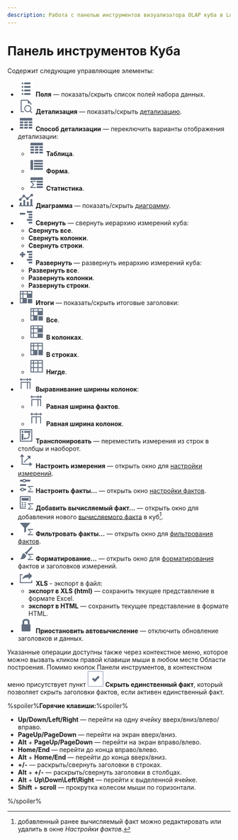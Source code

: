 ```yaml
---
description: Работа с панелью инструментов визуализатора OLAP куба в Loginom. Полное руководство по работе с интерфейсом и доступными элементами управления отображения данных.
---
```

# Панель инструментов Куба

Содержит следующие управляющие элементы:

* ![ ](./../../images/icons/common/toolbar-controls/fields-list_default.svg) **Поля** — показать/скрыть список полей набора данных.
* ![ ](./../../images/icons/common/toolbar-controls/show-fast-viewer_default.svg) **Детализация** — показать/скрыть [детализацию](./details.md).
* ![ ](./../../images/icons/viewers/cube/detailing/browse_default.svg) **Способ детализации** — переключить варианты отображения детализации:
  * ![ ](./../../images/icons/viewers/cube/detailing/browse_default.svg) **Таблица**.
  * ![ ](./../../images/icons/viewers/cube/detailing/form_default.svg) **Форма**.
  * ![ ](./../../images/icons/viewers/cube/detailing/stat_default.svg) **Статистика**.
* ![ ](./../../images/icons/common/toolbar-controls/chart_default.svg) **Диаграмма** — показать/скрыть [диаграмму](./chart.md).
* ![ ](./../../images/icons/common/toolbar-controls/collapce-all_default.svg) **Свернуть** — свернуть иерархию измерений куба:
  * **Свернуть все**.
  * **Свернуть колонки**.
  * **Свернуть строки**.
* ![ ](./../../images/icons/common/toolbar-controls/open-all_default.svg) **Развернуть** — развернуть иерархию измерений куба:
  * **Развернуть все**.
  * **Развернуть колонки**.
  * **Развернуть строки**.
* ![ ](./../../images/icons/common/toolbar-controls/show-total-all_default.svg) **Итоги**  — показать/скрыть итоговые заголовки:
  * ![ ](./../../images/icons/common/toolbar-controls/show-total-all_default.svg) **Все**.
  * ![ ](./../../images/icons/common/toolbar-controls/show-total-col_default.svg) **В колонках**.
  * ![ ](./../../images/icons/common/toolbar-controls/show-total-row_default.svg) **В строках**.
  * ![ ](./../../images/icons/common/toolbar-controls/show-total-nor_default.svg) **Нигде**.
* ![ ](./../../images/icons/common/toolbar-controls/width-equal_default.svg) **Выравнивание ширины колонок**:
  * ![ ](./../../images/icons/common/toolbar-controls/width-equal_default.svg) **Равная ширина фактов**.
  * ![ ](./../../images/icons/common/toolbar-controls/width-same_default.svg) **Равная ширина колонок**.
* ![ ](./../../images/icons/common/toolbar-controls/transform_default.svg) **Транспонировать** — переместить измерения из строк в столбцы и наоборот.
* ![ ](./../../images/icons/common/toolbar-controls/dimension_default.svg)
  **Настроить измерения** — открыть окно для [настройки измерений](./configure-axis.md).
* ![ ](./../../images/icons/viewers/cube/cases/case-tune_default.svg)  **Настроить факты…** — открыть окно [настройки фактов](./configure-measures.md).
* ![ ](./../../images/icons/viewers/cube/cases/case-calc_default.svg) **Добавить вычисляемый факт…** — открыть окно для добавления нового [вычисляемого факта](./calculated-measure.md) в куб[^1].
* ![ ](./../../images/icons/viewers/cube/cases/case-filter_default.svg) **Фильтровать факты…** — открыть окно для  [фильтрования фактов](./filter-measures.md).
* ![ ](./../../images/icons/viewers/cube/cases/case-format_default.svg) **Форматирование…** — открыть окно для [форматирования](./format-measures.md) фактов и заголовков измерений.
* ![ ](./../../images/icons/common/toolbar-controls/export_default.svg) **XLS** - экспорт в файл:
  * **экспорт в XLS (html)** — сохранить текущее представление в формате Excel.
  * **экспорт в HTML** — сохранить текущее представление в формате HTML.
* ![ ](./../../images/icons/common/toolbar-controls/locked_default.svg) **Приостановить автовычисление** — отключить обновление заголовков и данных.

[^1]: добавленный ранее вычисляемый факт можно редактировать или удалить в окне *Настройки фактов*.
  
Указанные операции доступны также через контекстное меню, которое можно вызвать кликом правой клавиши мыши в любом месте Области построения. Помимо кнопок Панели инструментов, в контекстном меню присутствует пункт ![ ](./../../images/icons/ext/checkbox-states/checked_default.svg) **Скрыть единственный факт**, который позволяет скрыть заголовки фактов, если активен единственный факт.

%spoiler%**Горячие клавиши:**%spoiler%

* **Up/Down/Left/Right** — перейти на одну ячейку вверх/вниз/влево/вправо.
* **PageUp/PageDown** — перейти на экран вверх/вниз.
* **Alt** + **PageUp/PageDown** — перейти на экран вправо/влево.
* **Home/End** — перейти до конца вправо/влево.
* **Alt** + **Home/End** — перейти до конца вверх/вниз.
* **+/-** — раскрыть/свернуть заголовки в строках. 
* **Alt** + **+/-** — раскрыть/свернуть заголовки в столбцах.
* **Alt** + **Up\Down\Left\Right** — перейти к выделенной ячейке.
* **Shift** + **scroll** — прокрутка колесом мыши по горизонтали.

%/spoiler%
